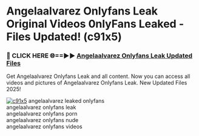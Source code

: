 # Angelaalvarez Onlyfans Leak Original Videos 0nlyFans Leaked - Files Updated! (c91x5)

<h3>🔴 CLICK HERE 🌐==►► <a href="https://tinyurl.com/x26r9saj" rel="nofollow">Angelaalvarez Onlyfans Leak Updated Files</a></h3>

Get Angelaalvarez Onlyfans Leak and all content. Now you can access all videos and pictures of Angelaalvarez Onlyfans Leak. New Updated Files 2025!

[![c91x5](https://i.imgur.com/LkgZPqh.gif)](https://tinyurl.com/x26r9saj)
angelaalvarez leaked onlyfans<br>
angelaalvarez onlyfans leak<br>
angelaalvarez onlyfans porn<br>
angelaalvarez onlyfans nude<br>
angelaalvarez onlyfans videos